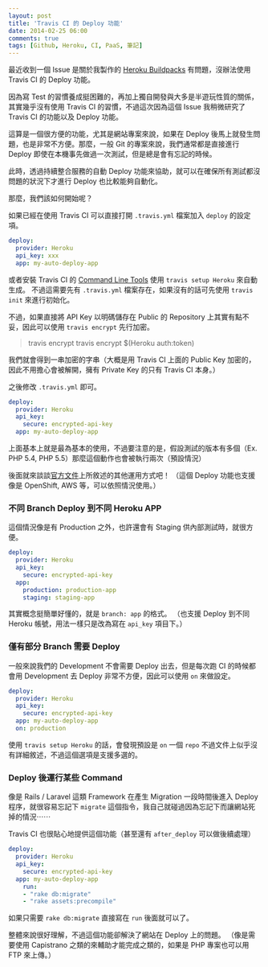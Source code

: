 ```yaml
---
layout: post
title: 'Travis CI 的 Deploy 功能'
date: 2014-02-25 06:00
comments: true
tags: [Github, Heroku, CI, PaaS, 筆記]
---
```

最近收到一個 Issue 是關於我製作的 [Heroku Buildpacks](https://Github.com/elct9620/Heroku-buildpacks-PHP-with-phalcon) 有問題，沒辦法使用 Travis CI 的 Deploy 功能。

因為寫 Test 的習慣養成挺困難的，再加上獨自開發與大多是半遊玩性質的關係，其實幾乎沒有使用 Travis CI 的習慣，不過這次因為這個 Issue 我稍微研究了 Travis CI 的功能以及 Deploy 功能。

這算是一個很方便的功能，尤其是網站專案來說，如果在 Deploy 後馬上就發生問題，也是非常不方便。那麼，一般 Git 的專案來說，我們通常都是直接進行 Deploy 即使在本機事先做過一次測試，但是總是會有忘記的時候。

此時，透過持續整合服務的自動 Deploy 功能來協助，就可以在確保所有測試都沒問題的狀況下才進行 Deploy 也比較能夠自動化。

<!--more-->

那麼，我們該如何開始呢？

如果已經在使用 Travis CI 可以直接打開 `.travis.yml` 檔案加入 `deploy` 的設定項。

```yml .travis.yml
deploy:
  provider: Heroku
  api_key: xxx
  app: my-auto-deploy-app
```

或者安裝 Travis CI 的 [Command Line Tools](https://Github.com/travis-ci/travis) 使用 `travis setup Heroku` 來自動生成。
不過這需要先有 `.travis.yml` 檔案存在，如果沒有的話可先使用 `travis init` 來進行初始化。

不過，如果直接將 API Key 以明碼儲存在 Public 的 Repository 上其實有點不妥，因此可以使用 `travis encrypt` 先行加密。

> travis encrypt travis encrypt $(Heroku auth:token)

我們就會得到一串加密的字串（大概是用 Travis CI 上面的 Public Key 加密的，因此不用擔心會被解開，擁有 Private Key 的只有 Travis CI 本身。）

之後修改 `.travis.yml` 即可。

```yml .travis.yml
deploy:
  provider: Heroku
  api_key:
  	secure: encrypted-api-key
  app: my-auto-deploy-app
```

上面基本上就是最為基本的使用，不過要注意的是，假設測試的版本有多個（Ex. PHP 5.4, PHP 5.5）那麼這個動作也會被執行兩次（預設情況）

後面就來談談[官方文件](https://docs.travis-ci.com/user/deployment/Heroku/)上所敘述的其他運用方式吧！
（這個 Deploy 功能也支援像是 OpenShift, AWS 等，可以依照情況使用。）

### 不同 Branch Deploy 到不同 Heroku APP

這個情況像是有 Production 之外，也許還會有 Staging 供內部測試時，就很方便。

```yml .travis.yml
deploy:
  provider: Heroku
  api_key:
  	secure: encrypted-api-key
  app: 
  	production: production-app
    staging: staging-app
```

其實概念挺簡單好懂的，就是 `branch: app` 的格式。
（也支援 Deploy 到不同 Heroku 帳號，用法一樣只是改為寫在 `api_key` 項目下。）

### 僅有部分 Branch 需要 Deploy

一般來說我們的 Development 不會需要 Deploy 出去，但是每次跑 CI 的時候都會用 Development 去 Deploy 非常不方便，因此可以使用 `on` 來做設定。

```yml .travis.yml
deploy:
  provider: Heroku
  api_key:
  	secure: encrypted-api-key
  app: my-auto-deploy-app
  on: production
```

使用 `travis setup Heroku` 的話，會發現預設是 `on` 一個 `repo` 不過文件上似乎沒有詳細敘述，不過這個選項是支援多選的。

### Deploy 後運行某些 Command

像是 Rails / Laravel 這類 Framework 在產生 Migration 一段時間後進入 Deploy 程序，就很容易忘記下 `migrate` 這個指令，我自己就碰過因為忘記下而讓網站死掉的情況⋯⋯

Travis CI 也很貼心地提供這個功能（甚至還有 `after_deploy` 可以做後續處理）

```yml .travis.yml
deploy:
  provider: Heroku
  api_key:
  	secure: encrypted-api-key
  app: my-auto-deploy-app
 	run:
  	- "rake db:migrate"
    - "rake assets:precompile"
```

如果只需要 `rake db:migrate` 直接寫在 `run` 後面就可以了。

整體來說很好理解，不過這個功能卻解決了網站在 Deploy 上的問題。
（像是需要使用 Capistrano 之類的來輔助才能完成之類的，如果是 PHP 專案也可以用 FTP 來上傳。）

